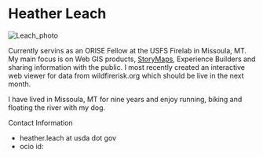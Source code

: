 
# Heather Leach

![Leach_photo](https://github.com/user-attachments/assets/5aa82050-3f0f-4c79-8989-d49eb629e865)


Currently servins as an ORISE Fellow at the USFS Firelab in Missoula, MT. My main focus is on Web GIS products, [StoryMaps](https://storymaps.arcgis.com/stories/68757a7b0cf240ab9b2ac8d371fe12c4), Experience Builders and sharing information with the public. I most recently created an interactive web viewer for data from wildfirerisk.org which should be live in the next month. 

I have lived in Missoula, MT for nine years and enjoy running, biking and floating the river with my dog.

Contact Information
* heather.leach at usda dot gov
* ocio id: 
